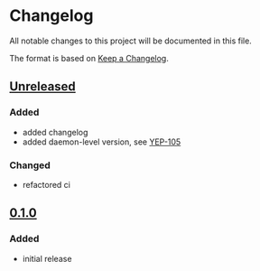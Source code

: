 # Changelog
All notable changes to this project will be documented in this file.

The format is based on [Keep a Changelog](https://keepachangelog.com/).

## [Unreleased]

### Added
- added changelog
- added daemon-level version, see [YEP-105](https://yeps.yaq.fyi/105/)

### Changed
- refactored ci

## [0.1.0]

### Added
- initial release

[Unreleased]: https://gitlab.com/yaq/yaqd-ti/-/compare/v0.1.0...master
[0.1.0]: https://gitlab.com/yaq/yaqd-ti/-/tags/v0.1.0

